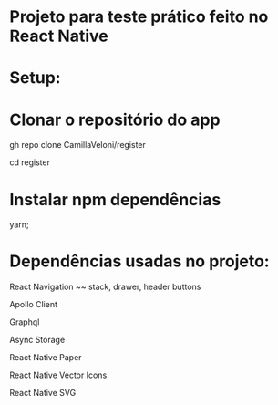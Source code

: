# Projeto para teste prático feito no React Native

# Setup:

# Clonar o repositório do app

gh repo clone CamillaVeloni/register

cd register

# Instalar npm dependências 
yarn;

# Dependências usadas no projeto:
React Navigation ~~ stack, drawer, header buttons

Apollo Client

Graphql

Async Storage

React Native Paper

React Native Vector Icons

React Native SVG
